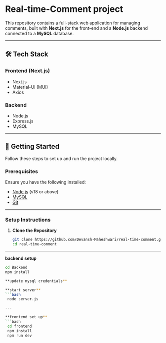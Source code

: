 # Real-time-Comment project

This repository contains a full-stack web application for managing comments, built with **Next.js** for the front-end and a **Node.js** backend connected to a **MySQL** database.

---


## 🛠️ Tech Stack

### **Frontend (Next.js)**
- Next.js 
- Material-UI (MUI)
- Axios

### **Backend**
- Node.js
- Express.js
- MySQL

---

## 🚀 Getting Started

Follow these steps to set up and run the project locally.

### **Prerequisites**
Ensure you have the following installed:
- [Node.js](https://nodejs.org) (v18 or above)
- [MySQL](https://www.mysql.com/)
- [Git](https://git-scm.com/)

---

### **Setup Instructions**

1. **Clone the Repository**
   ```bash
   git clone https://github.com/Devansh-Maheshwari/real-time-comment.git  
   cd real-time-comment

---

**backend setup**
  ```bash
  cd Backend
  npm install

  **update mysql credentials**

  **start server**
```bash
   node server.js

---

  **frontend set up**
```bash
   cd frontend
   npm install
   npm run dev 

